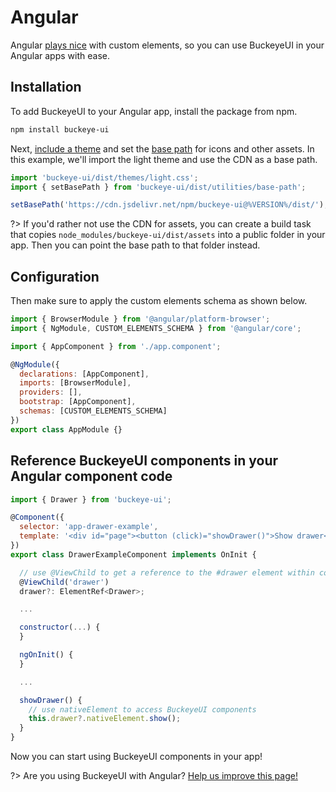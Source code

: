 # Angular

Angular [plays nice](https://custom-elements-everywhere.com/#angular) with custom elements, so you can use BuckeyeUI in your Angular apps with ease.

## Installation

To add BuckeyeUI to your Angular app, install the package from npm.

```bash
npm install buckeye-ui
```

Next, [include a theme](/getting-started/themes) and set the [base path](/getting-started/installation#setting-the-base-path) for icons and other assets. In this example, we'll import the light theme and use the CDN as a base path.

```jsx
import 'buckeye-ui/dist/themes/light.css';
import { setBasePath } from 'buckeye-ui/dist/utilities/base-path';

setBasePath('https://cdn.jsdelivr.net/npm/buckeye-ui@%VERSION%/dist/');
```

?> If you'd rather not use the CDN for assets, you can create a build task that copies `node_modules/buckeye-ui/dist/assets` into a public folder in your app. Then you can point the base path to that folder instead.

## Configuration

Then make sure to apply the custom elements schema as shown below.

```js
import { BrowserModule } from '@angular/platform-browser';
import { NgModule, CUSTOM_ELEMENTS_SCHEMA } from '@angular/core';

import { AppComponent } from './app.component';

@NgModule({
  declarations: [AppComponent],
  imports: [BrowserModule],
  providers: [],
  bootstrap: [AppComponent],
  schemas: [CUSTOM_ELEMENTS_SCHEMA]
})
export class AppModule {}
```

## Reference BuckeyeUI components in your Angular component code

```js
import { Drawer } from 'buckeye-ui';

@Component({
  selector: 'app-drawer-example',
  template: '<div id="page"><button (click)="showDrawer()">Show drawer</button><bui-drawer #drawer label="Drawer" class="drawer-focus" style="--size: 50vw"><p>Drawer content</p></bui-drawer></div>'
})
export class DrawerExampleComponent implements OnInit {

  // use @ViewChild to get a reference to the #drawer element within component template
  @ViewChild('drawer')
  drawer?: ElementRef<Drawer>;

  ...

  constructor(...) {
  }

  ngOnInit() {
  }

  ...

  showDrawer() {
    // use nativeElement to access BuckeyeUI components
    this.drawer?.nativeElement.show();
  }
}
```

Now you can start using BuckeyeUI components in your app!

?> Are you using BuckeyeUI with Angular? [Help us improve this page!](https://github.com/bfdeloitte/buckeye-ui/blob/main/docs/frameworks/angular.md)

